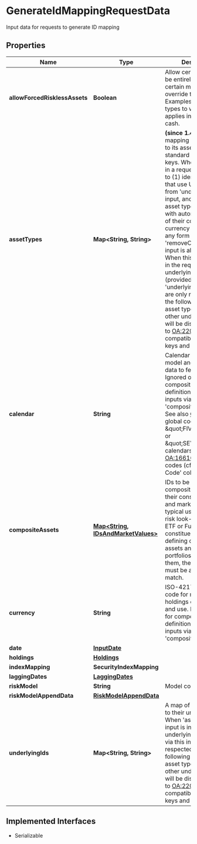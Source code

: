 

# GenerateIdMappingRequestData

Input data for requests to generate ID mapping

## Properties

Name | Type | Description | Notes
------------ | ------------- | ------------- | -------------
**allowForcedRisklessAssets** | **Boolean** | Allow certain assets to be entirely riskless; certain models always override this to be true. Examples of asset types to which this applies includes offset cash. |  [optional]
**assetTypes** | **Map&lt;String, String&gt;** | **(since 1.4.0)** A mapping of security ID to its asset type as the standard asset type keys. When this input is in a request, it is used to (1) identify assets that use Underlying IDs from &#39;underlyingIds&#39; input, and (2) identify asset types compatible with automatic removal of their contribution of currency to risk unless any form of the &#39;removeCurrencyRisk&#39; input is also provided. When this input is used in the request, underlying IDs (provided via &#39;underlyingIds&#39; input) are only respected for the following standard asset type keys (all other underlying IDs will be discarded): refer to [OA:22019](https://my.apps.factset.com/oa/pages/22019) for compatible asset type keys and more details. |  [optional]
**calendar** | **String** | Calendar code for risk model and holdings data to fetch and use. Ignored only for composite asset definitions provided as inputs via &#39;compositeAssets&#39; field. See also [OA:2012](https://my.apps.factset.com/oa/pages/2012#calendar) for global codes, \&quot;FIVEDAY\&quot; or \&quot;SEVENDAY\&quot; calendars and see [OA:16610](https://my.apps.factset.com/oa/pages/16610#country) for country codes (cf. &#39;Calendar Code&#39; column). |  [optional]
**compositeAssets** | [**Map&lt;String, IDsAndMarketValues&gt;**](IDsAndMarketValues.md) | IDs to be defined as composite assets with their constituents&#39; IDs and market values. The typical use case is for risk look-through of ETF or Funds&#39; constituents. When defining composite assets and creating portfolios which hold them, the IDs provided must be an exact match. |  [optional]
**currency** | **String** | ISO-4217 currency code for risk model and holdings data to fetch and use. Ignored only for composite asset definitions provided as inputs via &#39;compositeAssets&#39; field. |  [optional]
**date** | [**InputDate**](InputDate.md) |  | 
**holdings** | [**Holdings**](Holdings.md) |  | 
**indexMapping** | **SecurityIndexMapping** |  |  [optional]
**laggingDates** | [**LaggingDates**](LaggingDates.md) |  |  [optional]
**riskModel** | **String** | Model code | 
**riskModelAppendData** | [**RiskModelAppendData**](RiskModelAppendData.md) |  |  [optional]
**underlyingIds** | **Map&lt;String, String&gt;** | A map of security IDs to their underlying IDs. When &#39;assetTypes&#39; input is in a request, underlying IDs provided via this input are only respected for the following standard asset type keys (all other underlying IDs will be discarded): refer to [OA:22019](https://my.apps.factset.com/oa/pages/22019) for compatible asset type keys and more details. |  [optional]


## Implemented Interfaces

* Serializable


